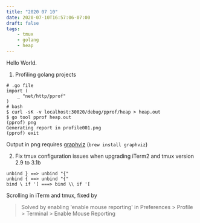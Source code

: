 ```yaml
---
title: "2020 07 10"
date: 2020-07-10T16:57:06-07:00
draft: false
tags:
    - tmux
    - golang
    - heap
---
```


Hello World.

1. Profiling golang projects
```
# .go file
import (
    _ "net/http/pprof"
)
# bash
$ curl -sK -v localhost:30020/debug/pprof/heap > heap.out
$ go tool pprof heap.out
(pprof) png
Generating report in profile001.png
(pprof) exit
```
Output in png requires [graphviz](https://graphviz.org/download/) (`brew install graphviz`)

2. Fix tmux configuration issues when upgrading iTerm2 and tmux version 2.9 to 3.1b
```
unbind } ==> unbind "{"
unbind { ==> unbind "{"
bind \ if '[ ===> bind \\ if '[
```

Scrolling in iTerm and tmux, fixed by 
> Solved by enabling 'enable mouse reporting' in Preferences > Profile > Terminal > Enable Mouse Reporting
